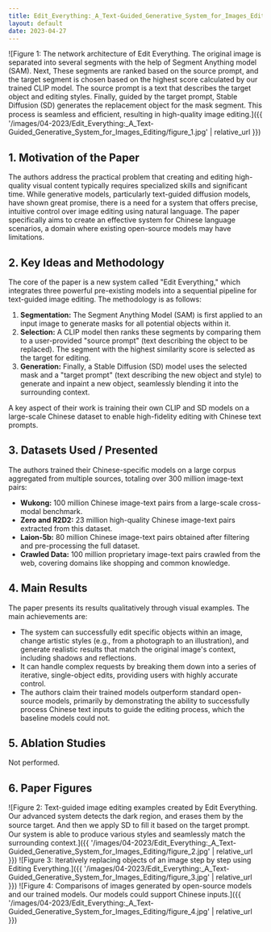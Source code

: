 ```yaml
---
title: Edit_Everything:_A_Text-Guided_Generative_System_for_Images_Editing
layout: default
date: 2023-04-27
---
```

![Figure 1: The network architecture of Edit Everything. The original image is separated into several segments with the help of Segment Anything model (SAM). Next, These segments are ranked based on the source prompt, and the target segment is chosen based on the highest score calculated by our trained CLIP model. The source prompt is a text that describes the target object and editing styles. Finally, guided by the target prompt, Stable Diffusion (SD) generates the replacement object for the mask segment. This process is seamless and efﬁcient, resulting in high-quality image editing.]({{ '/images/04-2023/Edit_Everything:_A_Text-Guided_Generative_System_for_Images_Editing/figure_1.jpg' | relative_url }})
## 1. Motivation of the Paper
The authors address the practical problem that creating and editing high-quality visual content typically requires specialized skills and significant time. While generative models, particularly text-guided diffusion models, have shown great promise, there is a need for a system that offers precise, intuitive control over image editing using natural language. The paper specifically aims to create an effective system for Chinese language scenarios, a domain where existing open-source models may have limitations.

## 2. Key Ideas and Methodology
The core of the paper is a new system called "Edit Everything," which integrates three powerful pre-existing models into a sequential pipeline for text-guided image editing. The methodology is as follows:
1.  **Segmentation:** The Segment Anything Model (SAM) is first applied to an input image to generate masks for all potential objects within it.
2.  **Selection:** A CLIP model then ranks these segments by comparing them to a user-provided "source prompt" (text describing the object to be replaced). The segment with the highest similarity score is selected as the target for editing.
3.  **Generation:** Finally, a Stable Diffusion (SD) model uses the selected mask and a "target prompt" (text describing the new object and style) to generate and inpaint a new object, seamlessly blending it into the surrounding context.

A key aspect of their work is training their own CLIP and SD models on a large-scale Chinese dataset to enable high-fidelity editing with Chinese text prompts.

## 3. Datasets Used / Presented
The authors trained their Chinese-specific models on a large corpus aggregated from multiple sources, totaling over 300 million image-text pairs:
*   **Wukong:** 100 million Chinese image-text pairs from a large-scale cross-modal benchmark.
*   **Zero and R2D2:** 23 million high-quality Chinese image-text pairs extracted from this dataset.
*   **Laion-5b:** 80 million Chinese image-text pairs obtained after filtering and pre-processing the full dataset.
*   **Crawled Data:** 100 million proprietary image-text pairs crawled from the web, covering domains like shopping and common knowledge.

## 4. Main Results
The paper presents its results qualitatively through visual examples. The main achievements are:
*   The system can successfully edit specific objects within an image, change artistic styles (e.g., from a photograph to an illustration), and generate realistic results that match the original image's context, including shadows and reflections.
*   It can handle complex requests by breaking them down into a series of iterative, single-object edits, providing users with highly accurate control.
*   The authors claim their trained models outperform standard open-source models, primarily by demonstrating the ability to successfully process Chinese text inputs to guide the editing process, which the baseline models could not.

## 5. Ablation Studies
Not performed.

## 6. Paper Figures
![Figure 2: Text-guided image editing examples created by Edit Everything. Our advanced system detects the dark region, and erases them by the source target. And then we apply SD to ﬁll it based on the target prompt. Our system is able to produce various styles and seamlessly match the surrounding context.]({{ '/images/04-2023/Edit_Everything:_A_Text-Guided_Generative_System_for_Images_Editing/figure_2.jpg' | relative_url }})
![Figure 3: Iteratively replacing objects of an image step by step using Editing Everything.]({{ '/images/04-2023/Edit_Everything:_A_Text-Guided_Generative_System_for_Images_Editing/figure_3.jpg' | relative_url }})
![Figure 4: Comparisons of images generated by open-source models and our trained models. Our models could support Chinese inputs.]({{ '/images/04-2023/Edit_Everything:_A_Text-Guided_Generative_System_for_Images_Editing/figure_4.jpg' | relative_url }})
